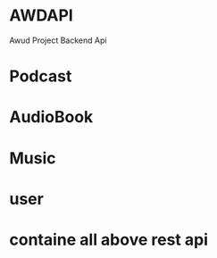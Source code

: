 # AWDAPI
Awud Project Backend Api 
# Podcast
# AudioBook
# Music
# user
# containe all above rest api

